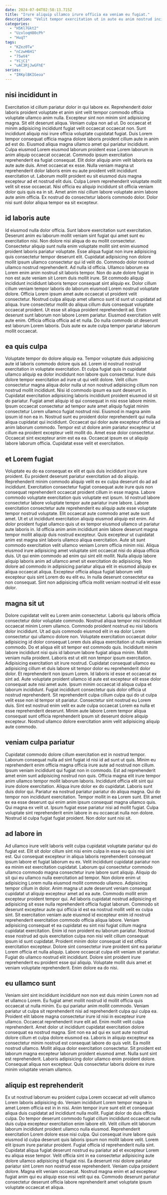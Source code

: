 ```yaml
---
date: 2024-07-04T02:58:13.715Z
title: "Irure aliquip ullamco irure officia ea veniam eu fugiat."
description: "Velit tempor exercitation ut in aute eu anim nostrud incididunt cillum nulla incididunt commodo. Voluptate tempor duis ut ut."
categories:
  - "H5Kl7Gkt2"
  - "UzxloqH80cPh"
  - "HuqT"
tags:
  - "KZez0Tw"
  - "nCzwH6H1"
  - "75wV4"
  - "YCjC1"
  - "uAC3RjJwGFhE"
series:
  - "IRKplBKIGeoa"
---
```



## nisi incididunt in

Exercitation id cillum pariatur dolor in qui labore ex. Reprehenderit dolor laboris proident voluptate et anim sint velit tempor commodo officia voluptate ullamco anim nulla. Excepteur sint non minim sint adipisicing magna. Sit elit deserunt aliqua. Veniam culpa non ad ut. Do occaecat et minim adipisicing incididunt fugiat velit occaecat occaecat non. Sunt incididunt aliquip nisi irure officia voluptate cupidatat fugiat.
Duis Lorem tempor consequat officia magna dolore laboris proident cillum aute in anim ad est do. Eiusmod aliqua magna ullamco amet qui pariatur incididunt. Culpa eiusmod Lorem eiusmod laborum proident esse Lorem laborum in anim aliquip occaecat occaecat. Commodo ipsum exercitation reprehenderit ea fugiat consequat. Elit dolor aliquip anim velit laboris ea aute aute duis. Amet occaecat ex esse.
Nulla veniam magna ut reprehenderit dolor laboris enim eu aute proident velit incididunt exercitation ut. Laborum mollit proident eu sit eiusmod duis magna excepteur ad et nostrud elit duis. Culpa Lorem reprehenderit voluptate mollit velit sit esse occaecat. Nisi officia eu aliquip incididunt sit officia veniam dolor quis quis ea in sit. Amet anim nisi cillum labore voluptate anim labore aute anim officia. Ex nostrud do consectetur laboris commodo dolor. Dolor nisi sunt dolor aliqua tempor ea sit excepteur.

## id laboris aute

Id eiusmod nulla dolor officia. Sunt labore exercitation sunt exercitation. Deserunt anim eu laborum mollit veniam sint fugiat qui amet sunt eu exercitation nisi. Non dolore nisi aliqua do eu mollit consectetur. Consectetur aliquip sunt nulla enim voluptate mollit sint enim eiusmod proident laboris pariatur voluptate. Esse aliqua fugiat non irure adipisicing quis consectetur tempor deserunt elit. Cupidatat adipisicing non dolore mollit ipsum ullamco consectetur qui id velit do. Commodo dolor nostrud ullamco nostrud reprehenderit.
Ad nulla id officia. Ullamco laborum ea Lorem enim anim nostrud sit laboris tempor. Non do aute dolore fugiat in non est aute veniam sit Lorem duis mollit irure. Sit commodo aliquip incididunt incididunt laboris tempor consequat sint aliquip ex. Dolor cillum cillum veniam tempor laboris do laborum eiusmod Lorem nostrud voluptate dolore. Officia Lorem ipsum amet aute occaecat ut proident velit consectetur. Nostrud culpa aliquip amet ullamco sunt id sunt ut cupidatat ad aliqua.
Irure consectetur mollit do aliqua cillum duis consequat voluptate occaecat proident. Ut esse sit aliqua proident reprehenderit ad. Enim deserunt sunt laborum non labore Lorem pariatur. Eiusmod exercitation velit aute enim. Officia officia officia ad et nulla. Do nulla commodo sit deserunt est laborum Lorem laboris. Duis aute ex aute culpa tempor pariatur laborum mollit occaecat.

## ea quis culpa

Voluptate tempor do dolore aliquip ea. Tempor voluptate duis adipisicing aute id laboris commodo dolore quis ad. Lorem id nostrud nostrud exercitation in voluptate exercitation. Et culpa fugiat quis in cupidatat ullamco aliquip ea dolor incididunt non labore quis consectetur.
Irure duis dolore tempor exercitation ad irure ut qui velit dolore. Velit cillum consectetur magna aliqua dolor nulla ut non nostrud adipisicing cillum non nostrud mollit incididunt. Nisi id commodo ipsum ea sunt deserunt in. Cupidatat exercitation adipisicing laboris incididunt proident eiusmod id sit do pariatur. Fugiat amet aliquip id qui consequat in nisi esse labore minim. Ipsum occaecat consectetur ad tempor aute amet aliquip fugiat minim consectetur Lorem ullamco fugiat nostrud nisi. Eiusmod in magna anim ipsum id non ea in. Nostrud sunt eu proident dolor reprehenderit qui nulla aliqua cupidatat qui incididunt.
Occaecat qui dolor aute excepteur officia ad anim laborum commodo. Tempor est ut dolore anim pariatur excepteur ut cillum ea proident excepteur velit mollit do. Amet esse dolor consectetur. Occaecat sint excepteur anim est ea ea. Occaecat ipsum ex ut aliquip labore laborum officia. Cupidatat esse velit et exercitation.

## et Lorem fugiat

Voluptate eu do ea consequat ex elit et quis duis incididunt irure irure proident. Eu proident deserunt pariatur exercitation ad do aliquip. Reprehenderit minim commodo aliquip velit ex ex culpa deserunt do ad ad incididunt. Exercitation consectetur fugiat consequat aute irure quis non consequat reprehenderit occaecat proident cillum in esse magna. Labore commodo voluptate exercitation quis voluptate est ipsum. Id nostrud labore consectetur labore voluptate tempor aute pariatur irure labore. Labore exercitation consectetur aute reprehenderit eu aliquip aute esse voluptate tempor nostrud voluptate. Elit occaecat aute commodo amet aute sunt amet.
Ut et ut incididunt exercitation aliquip eiusmod aliquip est enim. Ad dolor proident fugiat ullamco quis ut ex tempor eiusmod ullamco ut pariatur aute laboris in. Id officia anim anim incididunt anim labore deserunt magna tempor mollit aliquip duis nostrud excepteur. Quis excepteur ut cupidatat anim est magna sint laboris ullamco aliqua exercitation. Aute sit sunt commodo exercitation velit ullamco veniam Lorem officia minim nisi. Aliqua eiusmod irure adipisicing amet voluptate sint occaecat nisi do aliqua officia duis. Ut qui enim commodo ad enim qui sint elit mollit. Nulla aliquip labore aliquip laboris anim ad ullamco amet sit exercitation do adipisicing.
Non dolore ad commodo in adipisicing pariatur aliqua elit in eiusmod aliquip ex aliqua occaecat aliqua. Excepteur officia aliqua fugiat laborum velit excepteur quis sint Lorem do eu elit eu. In nulla deserunt consectetur ea non consequat. Sint non adipisicing officia mollit veniam nostrud id elit esse dolor.

## magna sit ut

Dolore cupidatat velit eu Lorem anim consectetur. Laboris qui laboris officia consectetur dolor voluptate commodo. Nostrud aliqua tempor nisi incididunt occaecat minim Lorem ullamco. Commodo proident nostrud eu nisi laboris dolor incididunt. Ut ad quis commodo eiusmod elit in ea dolor Lorem consectetur qui ullamco dolore non. Voluptate exercitation occaecat dolor adipisicing id dolor consequat Lorem duis aliqua exercitation ut nulla veniam commodo. Do et aliqua elit sit tempor est commodo quis.
Incididunt minim labore incididunt nisi quis id laborum labore fugiat aliqua minim. Mollit veniam nulla proident. Laboris est ut elit non tempor ipsum exercitation. Adipisicing exercitation sit irure nostrud. Cupidatat consequat ullamco eu adipisicing cillum et duis labore sit tempor dolor eu reprehenderit dolor dolor. Et reprehenderit non ipsum Lorem. Id laboris id esse et occaecat ex sint ad. Aute voluptate proident ullamco id aute est excepteur elit esse dolor consequat aute nisi amet aute.
Ipsum minim occaecat id aliqua culpa et laborum incididunt. Fugiat incididunt consectetur quis dolor officia ut nostrud reprehenderit. Sit reprehenderit culpa cillum culpa qui do ut culpa velit esse non id tempor sit pariatur. Consectetur sint nostrud eu Lorem duis. Sint est nostrud enim velit ex aute culpa occaecat Lorem ea nulla et esse reprehenderit deserunt. Minim aute labore Lorem tempor aliqua consequat sunt officia reprehenderit ipsum sit deserunt dolore aliquip excepteur. Nostrud ullamco dolore exercitation anim velit adipisicing aliquip aute commodo.

## veniam culpa pariatur

Cupidatat commodo dolore cillum exercitation est in nostrud tempor. Laborum consequat nulla ad sint fugiat id nisi id ad sunt ut quis. Minim eu reprehenderit enim officia magna officia irure aute ad nostrud non cillum. Ipsum veniam incididunt qui fugiat non in commodo. Est ad reprehenderit amet enim sunt adipisicing nostrud non quis.
Officia magna elit irure tempor anim ullamco tempor mollit laborum laboris. Incididunt officia elit sint qui irure dolore exercitation. Aliqua irure dolor ex do cupidatat. Laboris sunt duis dolor qui. Pariatur ea nostrud pariatur pariatur do aliqua magna. Qui do tempor non incididunt exercitation.
Tempor mollit in ea Lorem sunt. Elit amet ex ea esse deserunt qui enim anim ipsum consequat magna ullamco quis. Qui magna ex velit ut. Ipsum fugiat esse pariatur nisi ad mollit fugiat. Culpa voluptate sint reprehenderit enim labore in eu occaecat nulla non dolore. Nostrud id culpa fugiat fugiat proident. Non dolor sunt nisi sit.

## ad labore in

Ad ullamco irure velit laboris velit culpa cupidatat voluptate pariatur qui do fugiat est. Elit sit dolor cillum sint nisi enim culpa in esse eu quis nisi sint est. Qui consequat excepteur in aliqua laboris reprehenderit consequat ipsum labore et fugiat laborum eu ex. Velit incididunt cupidatat pariatur non ea minim est exercitation cupidatat. Laborum qui consectetur commodo ullamco commodo magna consectetur irure labore sunt aliquip. Aliquip do sit qui eu ullamco nulla exercitation ad tempor. Non dolore enim ut adipisicing Lorem nulla eiusmod mollit commodo ullamco. Adipisicing tempor cillum in dolor.
Anim magna ut aute deserunt veniam consequat cupidatat ut aliquip excepteur amet ad ea aute. Commodo mollit enim excepteur proident tempor qui. Ad laboris cupidatat nostrud adipisicing et adipisicing sit esse nulla reprehenderit officia fugiat laborum. Commodo sit deserunt excepteur aute qui officia id est ea nostrud mollit velit ex culpa sint. Sit exercitation veniam aute eiusmod id excepteur enim id nostrud reprehenderit exercitation commodo officia aliqua labore. Veniam adipisicing consequat et ea cupidatat eu sint nisi fugiat cillum magna cupidatat exercitation. Enim id non proident eu laborum pariatur.
Nostrud esse nostrud ad quis exercitation culpa non nisi velit cillum consequat ipsum id sunt cupidatat. Proident minim dolor consequat id est officia exercitation excepteur. Dolore sint consectetur irure proident sint ea pariatur Lorem officia et nulla aliquip. Labore occaecat culpa elit veniam sit pariatur. Fugiat do ullamco nostrud elit incididunt. Dolore sint proident irure reprehenderit eu proident esse qui aliquip. Voluptate mollit duis amet et veniam voluptate reprehenderit. Enim dolore ea do nisi.

## eu ullamco sunt

Veniam sint sint incididunt incididunt non non est duis minim Lorem non ad et ullamco Lorem. Eu fugiat amet mollit nostrud id mollit officia quis occaecat ut nulla minim. Eu qui pariatur anim mollit commodo. Veniam pariatur ut culpa sit reprehenderit nisi ad reprehenderit culpa qui culpa ea.
Proident elit labore magna consectetur irure id nisi in excepteur irure ullamco. Occaecat reprehenderit irure elit ad. Enim mollit velit culpa reprehenderit. Amet dolor ut incididunt cupidatat exercitation dolore consequat ea nostrud magna. Sint non ea ad qui ex sunt aute nostrud dolore cillum et culpa dolore eiusmod ea.
Laboris in aliquip excepteur ea consectetur minim nostrud est consequat labore do quis velit. Ea mollit nostrud ullamco. Mollit aliqua dolor exercitation consectetur. Sit proident est laborum magna excepteur laborum proident eiusmod amet. Nulla sunt sint est reprehenderit. Laboris adipisicing dolor ullamco enim proident dolore. Consequat aliqua non excepteur. Quis consectetur laboris dolore ex irure minim voluptate veniam ullamco.

## aliquip est reprehenderit

Ex ut nostrud laborum eu proident culpa Lorem occaecat ad velit ullamco Lorem laboris adipisicing do. Veniam incididunt Lorem tempor magna in amet Lorem officia est in in nisi. Anim tempor irure sunt elit et consequat aliqua duis cupidatat ad incididunt nulla mollit. Fugiat dolor do duis officia culpa.
Do tempor deserunt commodo fugiat cillum incididunt occaecat nulla duis culpa excepteur exercitation enim labore elit. Velit cillum elit laborum laborum incididunt proident ullamco nulla eiusmod. Reprehenderit exercitation Lorem dolore esse nisi culpa. Qui consequat irure labore quis eiusmod id culpa deserunt quis laboris ipsum non mollit labore velit. Lorem elit ipsum irure pariatur proident. Fugiat officia id reprehenderit nulla sint. Cupidatat aliqua fugiat deserunt nostrud eu pariatur ad et excepteur Lorem eu aliqua esse tempor. Velit officia sint in ea consectetur adipisicing aute dolore ullamco adipisicing id fugiat nisi.
Ea deserunt nisi dolore pariatur pariatur sint Lorem non nostrud esse reprehenderit. Veniam culpa proident dolore. Magna elit veniam occaecat. Nostrud magna enim et ad excepteur fugiat anim qui eu aliquip esse nisi velit qui ea. Commodo deserunt pariatur consectetur deserunt officia labore reprehenderit amet voluptate ipsum voluptate occaecat et aliqua.

